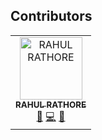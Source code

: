 ## Contributors

<!-- ALL-CONTRIBUTORS-LIST:START - Do not remove or modify this section -->
<!-- prettier-ignore-start -->
<!-- markdownlint-disable -->
<table>
  <tbody>
    <tr>
      <td align="center"><a href="https://github.com/rahul-rathore-576"><img src="https://avatars.githubusercontent.com/u/41804588?v=4?s=100" width="100px;" alt="RAHUL RATHORE"/><br /><sub><b>RAHUL RATHORE</b></sub></a><br /><a href="https://github.com/ever-co/ever-gauzy/issues?q=author%3Arahul-rathore-576" title="Bug reports">🐛</a> <a href="https://github.com/ever-co/ever-gauzy/commits?author=rahul-rathore-576" title="Code">💻</a> <a href="#ideas-rahul-rathore-576" title="Ideas, Planning, & Feedback">🤔</a></td>
    </tr>
  </tbody>
</table>

<!-- markdownlint-restore -->
<!-- prettier-ignore-end -->

<!-- ALL-CONTRIBUTORS-LIST:END -->
